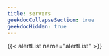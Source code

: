 ```yaml
---
title: servers
geekdocCollapseSection: true
geekdocHidden: true
---
```


{{< alertList name="alertList" >}}